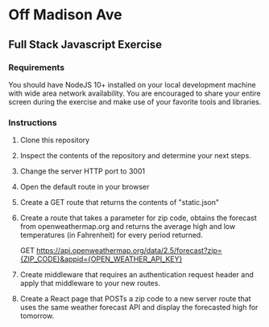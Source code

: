 # Off Madison Ave

## Full Stack Javascript Exercise

### Requirements

You should have NodeJS 10+ installed on your local development machine with wide area network availability.  You are encouraged to share your entire screen during the exercise and make use of your favorite tools and libraries.                                                   

### Instructions

1)  Clone this repository

2)  Inspect the contents of the repository and determine your next steps.

3)  Change the server HTTP port to 3001

4)  Open the default route in your browser

5)  Create a GET route that returns the contents of "static.json"

6)  Create a route that takes a parameter for zip code, obtains the 
    forecast from openweathermap.org and returns the average 
    high and low temperatures (in Fahrenheit) for every period returned.

    GET https://api.openweathermap.org/data/2.5/forecast?zip={ZIP_CODE}&appid={OPEN_WEATHER_API_KEY}

7)  Create middleware that requires an authentication request header 
    and apply that middleware to your new routes.

8)  Create a React page that POSTs a zip code to a new server route that uses the 
    same weather forecast API and display the forecasted high for tomorrow.  